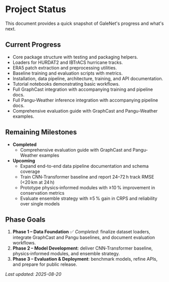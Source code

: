 # Project Status

This document provides a quick snapshot of GaleNet's progress and what's next.

## Current Progress
- Core package structure with testing and packaging helpers.
- Loaders for HURDAT2 and IBTrACS hurricane tracks.
- ERA5 patch extraction and preprocessing utilities.
- Baseline training and evaluation scripts with metrics.
- Installation, data pipeline, architecture, training, and API documentation.
- Tutorial notebooks demonstrating basic workflows.
- Full GraphCast integration with accompanying training and pipeline docs.
- Full Pangu-Weather inference integration with accompanying pipeline docs.
- Comprehensive evaluation guide with GraphCast and Pangu-Weather examples.

## Remaining Milestones
- **Completed**
   - Comprehensive evaluation guide with GraphCast and Pangu-Weather examples
- **Upcoming**
   - Expand end-to-end data pipeline documentation and schema coverage
   - Train CNN‑Transformer baseline and report 24–72 h track RMSE (<20 km at 24 h)
   - Prototype physics‑informed modules with ≥10 % improvement in conservation metrics
   - Evaluate ensemble strategy with ≥5 % gain in CRPS and reliability over single models

## Phase Goals
1. **Phase 1 – Data Foundation** ✅ *Completed*: finalize dataset loaders, integrate GraphCast and Pangu baselines, and document evaluation workflows.
2. **Phase 2 – Model Development**: deliver CNN‑Transformer baseline, physics‑informed modules, and ensemble strategy.
3. **Phase 3 – Evaluation & Deployment**: benchmark models, refine APIs, and prepare for public release.

_Last updated: 2025-08-20_
